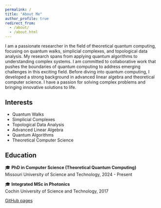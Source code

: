 ```yaml
---
permalink: /
title: "About Me"
author_profile: true
redirect_from: 
  - /about/
  - /about.html
---
```


I am a passionate researcher in the field of theoretical quantum computing, focusing on quantum walks, simplicial complexes, and topological data analysis. My research spans from applying quantum algorithms to understanding complex systems. I am committed to collaborative work that pushes the boundaries of quantum computing to address emerging challenges in this exciting field. Before diving into quantum computing, I developed a strong background in advanced linear algebra and theoretical computer science. I have a passion for solving complex problems and bringing innovative solutions to life.

## Interests

- Quantum Walks
- Simplicial Complexes
- Topological Data Analysis
- Advanced Linear Algebra
- Quantum Algorithms
- Theoretical Computer Science

## Education

🎓 **PhD in Computer Science (Theoretical Quantum Computing)**  
Missouri University of Science and Technology, 2024 - Present

🎓 **Integrated MSc in Photonics**  
Cochin University of Science and Technology, 2017


[GitHub pages](https://pages.github.com/)
